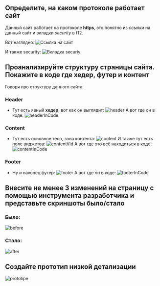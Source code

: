## Определите, на каком протоколе работает сайт
Данный сайт работает на протоколе **https**, это понятно из *ссылки* на данный сайт и вкладки *security* в f12. 

Вот наглядно:
![Ссылка на сайт](httpOrHttps.png)

И также security:
![Вкладка securiy](httpOrHttpsSecurity.png)

## Проанализируйте **структуру** страницы сайта. Покажите в коде где **хедер**, **футер** и **контент**

Говоря про структуру данного сайта:
### Header
* Тут есть явный **хедер**, вот как он выглядит:
![header](header.png)
А вот где он в коде:
![headerInCode](headerInCode.png)

### Content
* Тут есть основное тело, зона контента:
![content](content.png)
И также тут есть поле виджетов:
![contentVid](contentVid.png)
А вот где это всё находиться в коде:
![contentInCode](contentInCode.png)

### Footer
* Ну и наконец футер:
![footer](footer.png)
А вот где он в коде:
![footerInCode](footerInCode.png)

## Внесите не менее 3 изменений на страницу с помощью инструмента разработчика и представьте скриншоты было/стало

### Было:
![before](before.png)

### Стало:
![after](after.png)

## Создайте прототип низкой детализации
![prototipe](prototipe.png)